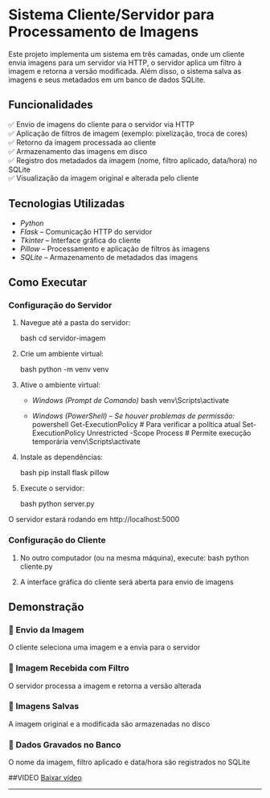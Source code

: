 # Sistema Cliente/Servidor para Processamento de Imagens

Este projeto implementa um sistema em três camadas, onde um cliente envia imagens para um servidor via HTTP, o servidor aplica um filtro à imagem e retorna a versão modificada. Além disso, o sistema salva as imagens e seus metadados em um banco de dados SQLite.

##  Funcionalidades

✅ Envio de imagens do cliente para o servidor via HTTP\
✅ Aplicação de filtros de imagem (exemplo: pixelização, troca de cores)\
✅ Retorno da imagem processada ao cliente\
✅ Armazenamento das imagens em disco\
✅ Registro dos metadados da imagem (nome, filtro aplicado, data/hora) no SQLite\
✅ Visualização da imagem original e alterada pelo cliente

##  Tecnologias Utilizadas

- *Python*
- *Flask* – Comunicação HTTP do servidor
- *Tkinter* – Interface gráfica do cliente
- *Pillow* – Processamento e aplicação de filtros às imagens
- *SQLite* – Armazenamento de metadados das imagens

##  Como Executar

###  Configuração do Servidor

1. Navegue até a pasta do servidor:

   bash
   cd servidor-imagem
   

2. Crie um ambiente virtual:

   bash
   python -m venv venv
   

3. Ative o ambiente virtual:

   - *Windows (Prompt de Comando)*
     bash
     venv\Scripts\activate
     
   - *Windows (PowerShell) – Se houver problemas de permissão:*
     powershell
     Get-ExecutionPolicy  # Para verificar a política atual
     Set-ExecutionPolicy Unrestricted -Scope Process  # Permite execução temporária
     venv\Scripts\activate
     

4. Instale as dependências:

   bash
   pip install flask pillow
   

5. Execute o servidor:

   bash
   python server.py
   

O servidor estará rodando em http://localhost:5000

###  Configuração do Cliente

1. No outro computador (ou na mesma máquina), execute:
   bash
   python cliente.py
   
2. A interface gráfica do cliente será aberta para envio de imagens

##  Demonstração

### 🔹 Envio da Imagem

 O cliente seleciona uma imagem e a envia para o servidor

### 🔹 Imagem Recebida com Filtro

 O servidor processa a imagem e retorna a versão alterada

### 🔹 Imagens Salvas

 A imagem original e a modificada são armazenadas no disco

### 🔹 Dados Gravados no Banco

 O nome da imagem, filtro aplicado e data/hora são registrados no SQLite

##VIDEO
[Baixar vídeo](video.mp4)

---

